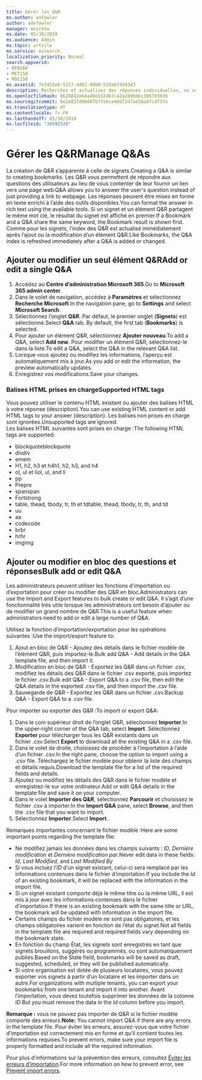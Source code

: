 ```yaml
---
title: Gérer les Q&R
ms.author: anfowler
author: adefowler
manager: mnirkhe
ms.date: 05/30/2019
ms.audience: Admin
ms.topic: article
ms.service: mssearch
localization_priority: Normal
search.appverid:
- BFB160
- MET150
- MOE150
ms.assetid: 7e3432e6-5317-4d63-90b0-52da6fddd343
description: Recherchez et actualisez des réponses individuelles, ou servez-vous des outils de Recherche Microsoft disponibles pour les modifier tous à la fois
ms.openlocfilehash: 8620842e64a40eb32467c42a289bdec3b67d303b
ms.sourcegitcommit: be2e837d9b087bffe6ce40d72d7ae58a8fcdf3fe
ms.translationtype: HT
ms.contentlocale: fr-FR
ms.lasthandoff: 05/30/2019
ms.locfileid: "34591520"
---
```

# <a name="manage-qas"></a><span data-ttu-id="e8fe5-103">Gérer les Q&R</span><span class="sxs-lookup"><span data-stu-id="e8fe5-103">Manage Q&As</span></span>

<span data-ttu-id="e8fe5-104">La création de Q&R s’apparente à celle de signets.</span><span class="sxs-lookup"><span data-stu-id="e8fe5-104">Creating a Q&A is similar to creating bookmarks.</span></span> <span data-ttu-id="e8fe5-105">Les Q&R vous permettent de répondre aux questions des utilisateurs au lieu de vous contenter de leur fournir un lien vers une page web.</span><span class="sxs-lookup"><span data-stu-id="e8fe5-105">Q&A allows you to answer the user's question instead of just providing a link to webpage.</span></span> <span data-ttu-id="e8fe5-106">Les réponses peuvent être mises en forme en texte enrichi à l’aide des outils disponibles.</span><span class="sxs-lookup"><span data-stu-id="e8fe5-106">You can format the answer in rich text using the available tools.</span></span> <span data-ttu-id="e8fe5-107">Si un signet et un élément Q&R partagent le même mot clé, le résultat du signet est affiché en premier.</span><span class="sxs-lookup"><span data-stu-id="e8fe5-107">If a Bookmark and a Q&A share the same keyword, the Bookmark result is shown first.</span></span> <span data-ttu-id="e8fe5-108">Comme pour les signets, l’index des Q&R est actualisé immédiatement après l’ajout ou la modification d’un élément Q&R.</span><span class="sxs-lookup"><span data-stu-id="e8fe5-108">Like Bookmarks, the Q&A index is refreshed immediately after a Q&A is added or changed.</span></span> 

## <a name="add-or-edit-a-single-qa"></a><span data-ttu-id="e8fe5-109">Ajouter ou modifier un seul élément Q&R</span><span class="sxs-lookup"><span data-stu-id="e8fe5-109">Add or edit a single Q&A</span></span>
1. <span data-ttu-id="e8fe5-110">Accédez au **Centre d’administration Microsoft 365**.</span><span class="sxs-lookup"><span data-stu-id="e8fe5-110">Go to **Microsoft 365 admin center**.</span></span>
1. <span data-ttu-id="e8fe5-111">Dans le volet de navigation, accédez à **Paramètres** et sélectionnez **Recherche Microsoft**.</span><span class="sxs-lookup"><span data-stu-id="e8fe5-111">In the navigation pane, go to **Settings** and select **Microsoft Search**.</span></span>
1. <span data-ttu-id="e8fe5-112">Sélectionnez l’onglet **Q&R**. Par défaut, le premier onglet (**Signets**) est sélectionné.</span><span class="sxs-lookup"><span data-stu-id="e8fe5-112">Select **Q&A** tab. By default, the first tab (**Bookmarks**) is selected.</span></span>
1. <span data-ttu-id="e8fe5-113">Pour ajouter un élément Q&R, sélectionnez **Ajouter nouveau**.</span><span class="sxs-lookup"><span data-stu-id="e8fe5-113">To add a Q&A, select **Add new**.</span></span>
<span data-ttu-id="e8fe5-114">Pour modifier un élément Q&R, sélectionnez-le dans la liste.</span><span class="sxs-lookup"><span data-stu-id="e8fe5-114">To edit a Q&A, select the Q&A in the relevant Q&A list.</span></span>
1. <span data-ttu-id="e8fe5-115">Lorsque vous ajoutez ou modifiez les informations, l’aperçu est automatiquement mis à jour.</span><span class="sxs-lookup"><span data-stu-id="e8fe5-115">As you add or edit the information, the preview automatically updates.</span></span>
1. <span data-ttu-id="e8fe5-116">Enregistrez vos modifications.</span><span class="sxs-lookup"><span data-stu-id="e8fe5-116">Save your changes.</span></span>

### <a name="supported-html-tags"></a><span data-ttu-id="e8fe5-117">Balises HTML prises en charge</span><span class="sxs-lookup"><span data-stu-id="e8fe5-117">Supported HTML tags</span></span>
<span data-ttu-id="e8fe5-118">Vous pouvez utiliser le contenu HTML existant ou ajouter des balises HTML à votre réponse (description).</span><span class="sxs-lookup"><span data-stu-id="e8fe5-118">You can use existing HTML content or add HTML tags to your answer (description).</span></span> <span data-ttu-id="e8fe5-119">Les balises non prises en charge sont ignorées.</span><span class="sxs-lookup"><span data-stu-id="e8fe5-119">Unsupported tags are ignored.</span></span>  
<span data-ttu-id="e8fe5-120">Les balises HTML suivantes sont prises en charge :</span><span class="sxs-lookup"><span data-stu-id="e8fe5-120">The following HTML tags are supported:</span></span>
- <span data-ttu-id="e8fe5-121">blockquote</span><span class="sxs-lookup"><span data-stu-id="e8fe5-121">blockquote</span></span>
- <span data-ttu-id="e8fe5-122">div</span><span class="sxs-lookup"><span data-stu-id="e8fe5-122">div</span></span>
- <span data-ttu-id="e8fe5-123">em</span><span class="sxs-lookup"><span data-stu-id="e8fe5-123">em</span></span>
- <span data-ttu-id="e8fe5-124">H1, h2, h3 et h4</span><span class="sxs-lookup"><span data-stu-id="e8fe5-124">h1, h2, h3, and h4</span></span>
- <span data-ttu-id="e8fe5-125">ol, ul et li</span><span class="sxs-lookup"><span data-stu-id="e8fe5-125">ol, ul, and li</span></span>
- <span data-ttu-id="e8fe5-126">p</span><span class="sxs-lookup"><span data-stu-id="e8fe5-126">p</span></span>
- <span data-ttu-id="e8fe5-127">Pre</span><span class="sxs-lookup"><span data-stu-id="e8fe5-127">pre</span></span>
- <span data-ttu-id="e8fe5-128">span</span><span class="sxs-lookup"><span data-stu-id="e8fe5-128">span</span></span>
- <span data-ttu-id="e8fe5-129">Fort</span><span class="sxs-lookup"><span data-stu-id="e8fe5-129">strong</span></span>
- <span data-ttu-id="e8fe5-130">table, thead, tbody, tr, th et td</span><span class="sxs-lookup"><span data-stu-id="e8fe5-130">table, thead, tbody, tr, th, and td</span></span>
- <span data-ttu-id="e8fe5-131">u</span><span class="sxs-lookup"><span data-stu-id="e8fe5-131">u</span></span>
- <span data-ttu-id="e8fe5-132">a</span><span class="sxs-lookup"><span data-stu-id="e8fe5-132">a</span></span>
- <span data-ttu-id="e8fe5-133">code</span><span class="sxs-lookup"><span data-stu-id="e8fe5-133">code</span></span>
- <span data-ttu-id="e8fe5-134">br</span><span class="sxs-lookup"><span data-stu-id="e8fe5-134">br</span></span>
- <span data-ttu-id="e8fe5-135">hr</span><span class="sxs-lookup"><span data-stu-id="e8fe5-135">hr</span></span>
- <span data-ttu-id="e8fe5-136">img</span><span class="sxs-lookup"><span data-stu-id="e8fe5-136">img</span></span>

## <a name="bulk-add-or-edit-qas"></a><span data-ttu-id="e8fe5-137">Ajouter ou modifier en bloc des questions et réponses</span><span class="sxs-lookup"><span data-stu-id="e8fe5-137">Bulk add or edit Q&A</span></span>
<span data-ttu-id="e8fe5-138">Les administrateurs peuvent utiliser les fonctions d’importation ou d’exportation pour créer ou modifier des Q&R en bloc.</span><span class="sxs-lookup"><span data-stu-id="e8fe5-138">Administrators can use the Import and Export features to bulk create or edit Q&A.</span></span> <span data-ttu-id="e8fe5-139">Il s’agit d’une fonctionnalité très utile lorsque les administrateurs ont besoin d’ajouter ou de modifier un grand nombre de Q&R.</span><span class="sxs-lookup"><span data-stu-id="e8fe5-139">This is a useful feature when administrators need to add or edit a large number of Q&A.</span></span> 

<span data-ttu-id="e8fe5-140">Utilisez la fonction d’importation/exportation pour les opérations suivantes :</span><span class="sxs-lookup"><span data-stu-id="e8fe5-140">Use the import/export feature to:</span></span>
1. <span data-ttu-id="e8fe5-141">Ajout en bloc de Q&R - Ajoutez des détails dans le fichier modèle de l’élément Q&R, puis importez-le.</span><span class="sxs-lookup"><span data-stu-id="e8fe5-141">Bulk add Q&A - Add details in the Q&A template file, and then import it.</span></span>
1. <span data-ttu-id="e8fe5-142">Modification en bloc de Q&R - Exportez les Q&R dans un fichier .csv, modifiez les détails des Q&R dans le fichier .csv exporté, puis importez le fichier .csv.</span><span class="sxs-lookup"><span data-stu-id="e8fe5-142">Bulk edit Q&A - Export Q&A to a .csv file, then edit the Q&A details in the exported .csv file, and then import the .csv file.</span></span>
1. <span data-ttu-id="e8fe5-143">Sauvegarde de Q&R - Exportez les Q&R dans un fichier .csv.</span><span class="sxs-lookup"><span data-stu-id="e8fe5-143">Backup Q&A - Export Q&A to a .csv file.</span></span>

<span data-ttu-id="e8fe5-144">Pour importer ou exporter des Q&R :</span><span class="sxs-lookup"><span data-stu-id="e8fe5-144">To import or export Q&A:</span></span>
1. <span data-ttu-id="e8fe5-145">Dans le coin supérieur droit de l’onglet Q&R, sélectionnez **Importer**.</span><span class="sxs-lookup"><span data-stu-id="e8fe5-145">In the upper-right corner of the Q&A tab, select **Import**.</span></span> <span data-ttu-id="e8fe5-146">Sélectionnez **Exporter** pour télécharger tous les Q&R existants dans un fichier .csv.</span><span class="sxs-lookup"><span data-stu-id="e8fe5-146">Select **Export** to download all the existing Q&A in a .csv file.</span></span>
1. <span data-ttu-id="e8fe5-147">Dans le volet de droite, choisissez de procéder à l’importation à l’aide d’un fichier .csv.</span><span class="sxs-lookup"><span data-stu-id="e8fe5-147">In the right pane, choose the option to import using a .csv file.</span></span>
<span data-ttu-id="e8fe5-148">Téléchargez le fichier modèle pour obtenir la liste des champs et détails requis.</span><span class="sxs-lookup"><span data-stu-id="e8fe5-148">Download the template file for a list of the required fields and details.</span></span> 
1. <span data-ttu-id="e8fe5-149">Ajoutez ou modifiez les détails des Q&R dans le fichier modèle et enregistrez-le sur votre ordinateur.</span><span class="sxs-lookup"><span data-stu-id="e8fe5-149">Add or edit Q&A details in the template file and save it on your computer.</span></span> 
1. <span data-ttu-id="e8fe5-150">Dans le volet **Importer des Q&R**, sélectionnez **Parcourir** et choisissez le fichier .csv à importer.</span><span class="sxs-lookup"><span data-stu-id="e8fe5-150">In the **Import Q&A** pane, select **Browse**, and then the .csv file that you want to import.</span></span>
1. <span data-ttu-id="e8fe5-151">Sélectionnez **Importer**.</span><span class="sxs-lookup"><span data-stu-id="e8fe5-151">Select **Import**.</span></span>

<span data-ttu-id="e8fe5-152">Remarques importantes concernant le fichier modèle :</span><span class="sxs-lookup"><span data-stu-id="e8fe5-152">Here are some important points regarding the template file:</span></span>
- <span data-ttu-id="e8fe5-153">Ne modifiez jamais les données dans les champs suivants : *ID*, *Dernière modification* et *Dernière modification par*.</span><span class="sxs-lookup"><span data-stu-id="e8fe5-153">Never edit data in these fields: *Id*, *Last Modified*, and *Last Modified By*</span></span>
- <span data-ttu-id="e8fe5-154">Si vous incluez l’*ID* d’un signet existant, celui-ci sera remplacé par les informations contenues dans le fichier d’importation.</span><span class="sxs-lookup"><span data-stu-id="e8fe5-154">If you include the *Id* of an existing bookmark, it will be replaced with the information in the import file.</span></span>
- <span data-ttu-id="e8fe5-155">Si un signet existant comporte déjà le même titre ou la même URL, il est mis à jour avec les informations contenues dans le fichier d’importation.</span><span class="sxs-lookup"><span data-stu-id="e8fe5-155">If there is an existing bookmark with the same title or URL, the bookmark will be updated with information in the import file.</span></span>
- <span data-ttu-id="e8fe5-156">Certains champs du fichier modèle ne sont pas obligatoires, et les champs obligatoires varient en fonction de l’état du signet.</span><span class="sxs-lookup"><span data-stu-id="e8fe5-156">Not all fields in the template file are required and required fields vary depending on the bookmark state.</span></span>
- <span data-ttu-id="e8fe5-157">En fonction du champ État, les signets sont enregistrés en tant que signets brouillons, suggérés ou programmés, ou sont automatiquement publiés.</span><span class="sxs-lookup"><span data-stu-id="e8fe5-157">Based on the State field, bookmarks will be saved as draft, suggested, scheduled, or they will be published automatically.</span></span>
- <span data-ttu-id="e8fe5-158">Si votre organisation est dotée de plusieurs locataires, vous pouvez exporter vos signets à partir d’un locataire et les importer dans un autre.</span><span class="sxs-lookup"><span data-stu-id="e8fe5-158">For organizations with multiple tenants, you can export your bookmarks from one tenant and import it into another.</span></span> <span data-ttu-id="e8fe5-159">Avant l’importation, vous devez toutefois supprimer les données de la colonne *ID*.</span><span class="sxs-lookup"><span data-stu-id="e8fe5-159">But you must remove the data in the *Id* column before you import.</span></span>

<span data-ttu-id="e8fe5-160">**Remarque :** vous ne pouvez pas importer de Q&R si le fichier modèle comporte des erreurs.</span><span class="sxs-lookup"><span data-stu-id="e8fe5-160">**Note:** You cannot import Q&A if there are any errors in the template file.</span></span> <span data-ttu-id="e8fe5-161">Pour éviter les erreurs, assurez-vous que votre fichier d’importation est correctement mis en forme et qu’il contient toutes les informations requises.</span><span class="sxs-lookup"><span data-stu-id="e8fe5-161">To prevent errors, make sure your import file is properly formatted and include all the required information.</span></span> 

<span data-ttu-id="e8fe5-162">Pour plus d’informations sur la prévention des erreurs, consultez [Éviter les erreurs d’importation](manage-bookmarks.md#prevent-import-errors).</span><span class="sxs-lookup"><span data-stu-id="e8fe5-162">For more information on how to prevent error, see [Prevent import errors](manage-bookmarks.md#prevent-import-errors).</span></span>